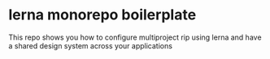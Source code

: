 # lerna monorepo boilerplate

This repo shows you how to configure multiproject rip using lerna and have a shared design system across your applications

